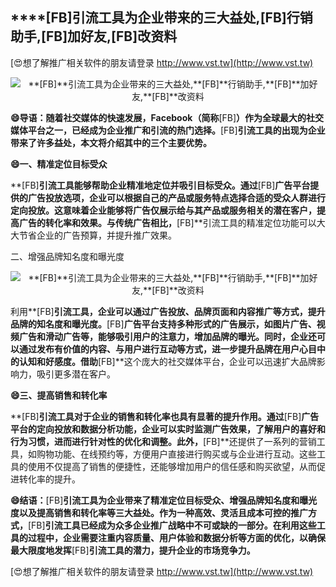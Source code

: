 ## ****[FB]**引流工具为企业带来的三大益处,**[FB]**行销助手,**[FB]**加好友,**[FB]**改资料**

[😍想了解推广相关软件的朋友请登录 http://www.vst.tw](http://www.vst.tw)

 <center><img src="https://vst.tw/MP4/tuiguang/png/7.png" alt="**[FB]**引流工具为企业带来的三大益处,**[FB]**行销助手,**[FB]**加好友,**[FB]**改资料"></center>

**😄导语：随着社交媒体的快速发展，Facebook（简称**[FB]**）作为全球最大的社交媒体平台之一，已经成为企业推广和引流的热门选择。**[FB]**引流工具的出现为企业带来了许多益处，本文将介绍其中的三个主要优势。**

**😄一、精准定位目标受众**

**[FB]**引流工具能够帮助企业精准地定位并吸引目标受众。通过**[FB]**广告平台提供的广告投放选项，企业可以根据自己的产品或服务特点选择合适的受众人群进行定向投放。这意味着企业能够将广告仅展示给与其产品或服务相关的潜在客户，提高广告的转化率和效果。与传统广告相比，**[FB]**引流工具的精准定位功能可以大大节省企业的广告预算，并提升推广效果。

二、增强品牌知名度和曝光度

 <center><img src="https://vst.tw/MP4/tuiguang/png/8.png" alt="**[FB]**引流工具为企业带来的三大益处,**[FB]**行销助手,**[FB]**加好友,**[FB]**改资料"></center>

利用**[FB]**引流工具，企业可以通过广告投放、品牌页面和内容推广等方式，提升品牌的知名度和曝光度。**[FB]**广告平台支持多种形式的广告展示，如图片广告、视频广告和滑动广告等，能够吸引用户的注意力，增加品牌的曝光。同时，企业还可以通过发布有价值的内容、与用户进行互动等方式，进一步提升品牌在用户心目中的认知和好感度。借助**[FB]**这个庞大的社交媒体平台，企业可以迅速扩大品牌影响力，吸引更多潜在客户。

**😄三、提高销售和转化率**

**[FB]**引流工具对于企业的销售和转化率也具有显著的提升作用。通过**[FB]**广告平台的定向投放和数据分析功能，企业可以实时监测广告效果，了解用户的喜好和行为习惯，进而进行针对性的优化和调整。此外，**[FB]**还提供了一系列的营销工具，如购物功能、在线预约等，方便用户直接进行购买或与企业进行互动。这些工具的使用不仅提高了销售的便捷性，还能够增加用户的信任感和购买欲望，从而促进转化率的提升。

**😄结语：**[FB]**引流工具为企业带来了精准定位目标受众、增强品牌知名度和曝光度以及提高销售和转化率等三大益处。作为一种高效、灵活且成本可控的推广方式，**[FB]**引流工具已经成为众多企业推广战略中不可或缺的一部分。在利用这些工具的过程中，企业需要注重内容质量、用户体验和数据分析等方面的优化，以确保最大限度地发挥**[FB]**引流工具的潜力，提升企业的市场竞争力。**

[😍想了解推广相关软件的朋友请登录 http://www.vst.tw](http://www.vst.tw)



